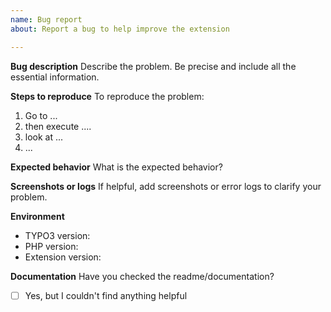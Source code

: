 ```yaml
---
name: Bug report
about: Report a bug to help improve the extension

---
```


**Bug description**
Describe the problem. Be precise and include all the essential information.

**Steps to reproduce**
To reproduce the problem:

1. Go to ...
2. then execute ....
3. look at ...
4. ...

**Expected behavior**
What is the expected behavior?

**Screenshots or logs**
If helpful, add screenshots or error logs to clarify your problem.

**Environment**
 - TYPO3 version:
 - PHP version:
 - Extension version:

**Documentation**
Have you checked the readme/documentation?
- [ ] Yes, but I couldn't find anything helpful
